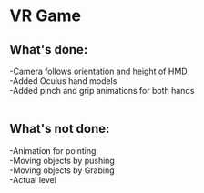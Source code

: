<h1>VR Game</h1>

<h2>What's done:</h2> 
-Camera follows orientation and height of HMD </br>
-Added Oculus hand models </br>
-Added pinch and grip animations for both hands </br>
</br>
<h2>What's not done:</h2> 
-Animation for pointing </br>
-Moving objects by pushing </br>
-Moving objects by Grabing </br>
-Actual level </br>
